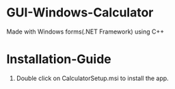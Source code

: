 # GUI-Windows-Calculator
Made with Windows forms(.NET Framework) using C++

# Installation-Guide
1) Double click on CalculatorSetup.msi to install the app.
